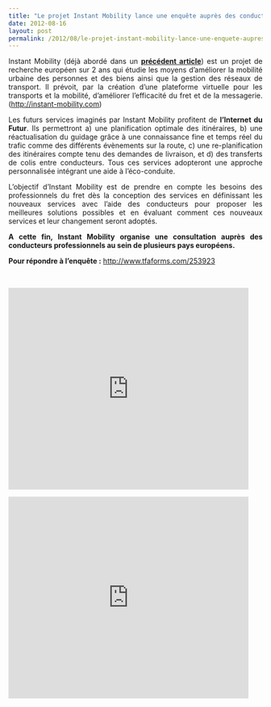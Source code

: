```yaml
---
title: "Le projet Instant Mobility lance une enquête auprès des conducteurs professionnels"
date: 2012-08-16
layout: post
permalink: /2012/08/le-projet-instant-mobility-lance-une-enquete-aupres-des-conducteurs-professionnels.html
---
```


<p style="text-align: justify;">Instant Mobility (déjà abordé dans un <a href="/2011/04/parce-que-les-mobilites-de-demain-passent-par-linternet-du-futur.html" target="_blank"><strong>précédent article</strong></a>) est un projet  de recherche européen sur 2 ans qui étudie les moyens d’améliorer la mobilité  urbaine des personnes et des biens ainsi que la gestion des réseaux de  transport. Il prévoit, par la création d’une plateforme virtuelle pour les  transports et la mobilité, d’améliorer l’efficacité du fret et de la messagerie.  (<a href="http://instant-mobility.com">http://instant-mobility.com</a>)</p> <p style="text-align: justify;">Les futurs services imaginés  par Instant Mobility profitent de <strong>l’Internet du Futur</strong>. Ils permettront a) une  planification optimale des itinéraires, b) une réactualisation du guidage grâce  à une connaissance fine et temps réel du trafic comme des différents évènements  sur la route, c) une re-planification des itinéraires compte tenu des demandes  de livraison, et d) des transferts de colis entre conducteurs. Tous ces services  adopteront une approche personnalisée intégrant une aide à  l’éco-conduite.</p> <p style="text-align: justify;">L’objectif d’Instant Mobility  est de prendre en compte les besoins des professionnels du fret dès la  conception des services en définissant les nouveaux services avec l’aide des  conducteurs pour proposer les meilleures solutions possibles et en évaluant  comment ces nouveaux services et leur changement seront  adoptés.</p> <p style="text-align: justify;"><strong>A cette fin, Instant Mobility  organise une consultation auprès des conducteurs professionnels au sein de  plusieurs pays européens.</strong></p> <p style="text-align: justify;"><strong>Pour  répondre à l’enquête :</strong> <a href="http://www.tfaforms.com/253923">http://www.tfaforms.com/253923</a> </p>  <!--more-->   <p style="text-align: justify;"> </p> <p><iframe frameborder="0" height="400" marginheight="0" marginwidth="0" scrolling="no" src="http://www.slideshare.net/slideshow/embed_code/13989633?hostedIn=slideshare&page=upload" width="476"></iframe></p> <p><iframe frameborder="0" height="400" marginheight="0" marginwidth="0" scrolling="no" src="http://www.slideshare.net/slideshow/embed_code/13989632?hostedIn=slideshare&page=upload" width="476"></iframe></p>